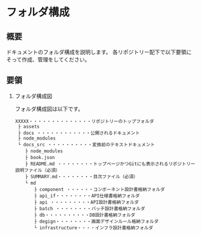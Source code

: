 # フォルダ構成

## 概要

ドキュメントのフォルダ構成を説明します。
各リポジトリー配下で以下要領にそって作成、管理をしてください。

## 要領

1. フォルダ構成図

	フォルダ構成図は以下です。	
	
	~~~
	XXXXX・・・・・・・・・・・・・・リポジトリーのトップフォルダ
	 ├ assets
	 ├ docs ・・・・・・・・・・・・公開されるドキュメント
	 ├ node_modules
	 └ docs_src ・・・・・・・・・・変換前のテキストドキュメント
	 　 ├ node_modules
	 　 ├ book.json
	 　 ├ README.md ・・・・・・・・トップページかつGitにも表示されるリポジトリー説明ファイル（必須）
	 　 ├ SUMMARY.md・・・・・・・・目次ファイル（必須）
	 　 └ md
	 　 　　├ component ・・・・・・コンポーネント設計書格納フォルダ
	 　 　　├ api_if・・・・・・・・API仕様書格納フォルダ
	 　 　　├ api ・・・・・・・・・API設計書格納フォルダ
	 　 　　├ batch ・・・・・・・・バッチ設計書格納フォルダ
	 　 　　├ db・・・・・・・・・・DB設計書格納フォルダ
	 　 　　├ degign・・・・・・・・画面デザインルール格納フォルダ
	 　 　　└ infrastructure・・・・インフラ設計書格納フォルダ
	~~~
